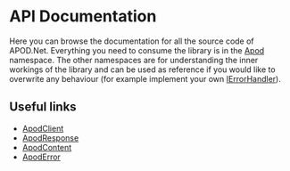 # API Documentation
Here you can browse the documentation for all the source code of APOD.Net.
Everything you need to consume the library is in the [Apod](Apod.yml) namespace.
The other namespaces are for understanding the inner workings of the library and can be used as reference if you would like to overwrite any behaviour (for example implement your own [IErrorHandler](Apod.Logic.Errors.IErrorHandler.yml)).

## Useful links
* [ApodClient](Apod.ApodClient.yml)
* [ApodResponse](Apod.ApodResponse.yml)
* [ApodContent](Apod.ApodContent.yml)
* [ApodError](Apod.ApodError.yml)